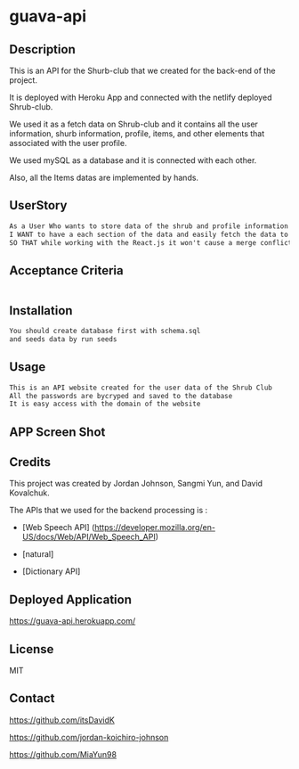 # guava-api

## Description 

This is an API for the Shurb-club that we created for the back-end of the project. 

It is deployed with Heroku App and connected with the netlify deployed Shrub-club. 

We used it as a fetch data on Shrub-club and it contains all the user information, shurb information, profile, items, and other elements that associated with the user profile. 

We used mySQL as a database and it is connected with each other. 

Also, all the Items datas are implemented by hands. 

## UserStory 

```md
As a User Who wants to store data of the shrub and profile information in the database. 
I WANT to have a each section of the data and easily fetch the data to the front end
SO THAT while working with the React.js it won't cause a merge conflict and easy to work with the team mates without working space issues. 

```

## Acceptance Criteria

```md

```

## Installation 

```md
You should create database first with schema.sql
and seeds data by run seeds
```

## Usage 

```md
This is an API website created for the user data of the Shrub Club 
All the passwords are bycryped and saved to the database 
It is easy access with the domain of the website
```

## APP Screen Shot 



## Credits 

This project was created by Jordan Johnson, Sangmi Yun, and David Kovalchuk.

The APIs that we used for the backend processing is :

- [Web Speech API] (https://developer.mozilla.org/en-US/docs/Web/API/Web_Speech_API)

- [natural] 

- [Dictionary API]


## Deployed Application 

https://guava-api.herokuapp.com/

## License 

MIT 

## Contact 

https://github.com/itsDavidK

https://github.com/jordan-koichiro-johnson

https://github.com/MiaYun98